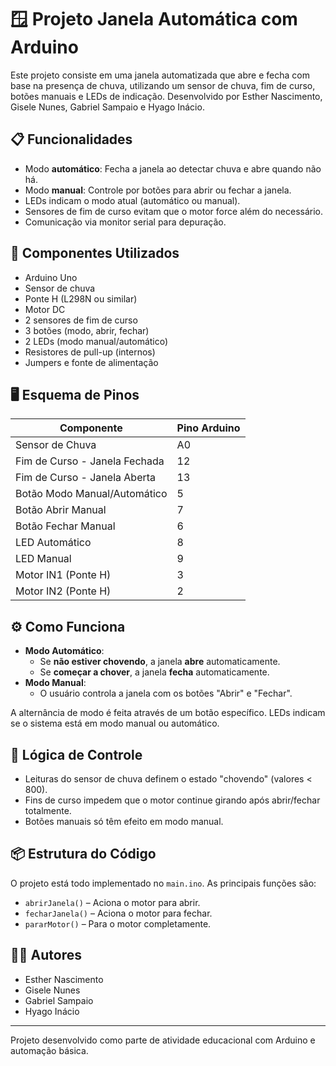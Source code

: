 # 🪟 Projeto Janela Automática com Arduino

Este projeto consiste em uma janela automatizada que abre e fecha com base na presença de chuva, utilizando um sensor de chuva, fim de curso, botões manuais e LEDs de indicação. Desenvolvido por Esther Nascimento, Gisele Nunes, Gabriel Sampaio e Hyago Inácio.

## 📋 Funcionalidades

- Modo **automático**: Fecha a janela ao detectar chuva e abre quando não há.
- Modo **manual**: Controle por botões para abrir ou fechar a janela.
- LEDs indicam o modo atual (automático ou manual).
- Sensores de fim de curso evitam que o motor force além do necessário.
- Comunicação via monitor serial para depuração.

## 🔌 Componentes Utilizados

- Arduino Uno
- Sensor de chuva
- Ponte H (L298N ou similar)
- Motor DC
- 2 sensores de fim de curso
- 3 botões (modo, abrir, fechar)
- 2 LEDs (modo manual/automático)
- Resistores de pull-up (internos)
- Jumpers e fonte de alimentação

## 🖥️ Esquema de Pinos

| Componente                   | Pino Arduino  |
|-----------------------------|---------------|
| Sensor de Chuva             | A0            |
| Fim de Curso - Janela Fechada | 12          |
| Fim de Curso - Janela Aberta  | 13          |
| Botão Modo Manual/Automático | 5           |
| Botão Abrir Manual           | 7           |
| Botão Fechar Manual          | 6           |
| LED Automático               | 8           |
| LED Manual                   | 9           |
| Motor IN1 (Ponte H)          | 3           |
| Motor IN2 (Ponte H)          | 2           |

## ⚙️ Como Funciona

- **Modo Automático**:
  - Se **não estiver chovendo**, a janela **abre** automaticamente.
  - Se **começar a chover**, a janela **fecha** automaticamente.
- **Modo Manual**:
  - O usuário controla a janela com os botões "Abrir" e "Fechar".

A alternância de modo é feita através de um botão específico. LEDs indicam se o sistema está em modo manual ou automático.

## 🧠 Lógica de Controle

- Leituras do sensor de chuva definem o estado "chovendo" (valores < 800).
- Fins de curso impedem que o motor continue girando após abrir/fechar totalmente.
- Botões manuais só têm efeito em modo manual.

## 📦 Estrutura do Código

O projeto está todo implementado no `main.ino`. As principais funções são:
- `abrirJanela()` – Aciona o motor para abrir.
- `fecharJanela()` – Aciona o motor para fechar.
- `pararMotor()` – Para o motor completamente.

## 👨‍💻 Autores

- Esther Nascimento
- Gisele Nunes  
- Gabriel Sampaio  
- Hyago Inácio  

---

Projeto desenvolvido como parte de atividade educacional com Arduino e automação básica.
